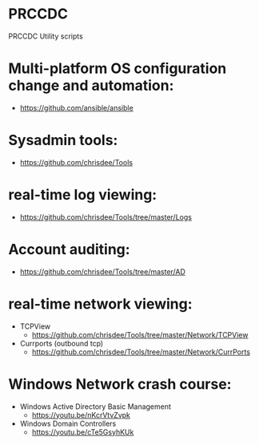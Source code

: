 # PRCCDC
PRCCDC Utility scripts

# Multi-platform OS configuration change and automation:
 * https://github.com/ansible/ansible

# Sysadmin tools:
  * https://github.com/chrisdee/Tools

# real-time log viewing:
  * https://github.com/chrisdee/Tools/tree/master/Logs

# Account auditing:
  * https://github.com/chrisdee/Tools/tree/master/AD

# real-time network viewing:
  * TCPView
    * https://github.com/chrisdee/Tools/tree/master/Network/TCPView
  * Currports (outbound tcp)
    * https://github.com/chrisdee/Tools/tree/master/Network/CurrPorts

# Windows Network crash course:
* Windows Active Directory Basic Management
   * https://youtu.be/nKcrVtvZvpk
* Windows Domain Controllers
   * https://youtu.be/cTe5GsyhKUk
